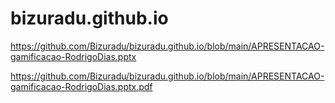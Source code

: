 # bizuradu.github.io

https://github.com/Bizuradu/bizuradu.github.io/blob/main/APRESENTACAO-gamificacao-RodrigoDias.pptx

https://github.com/Bizuradu/bizuradu.github.io/blob/main/APRESENTACAO-gamificacao-RodrigoDias.pptx.pdf
